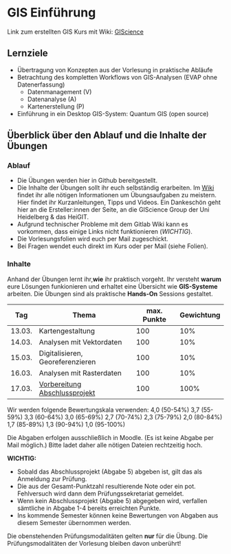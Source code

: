# GIS Einführung

Link zum erstellten GIS Kurs mit Wiki: [GIScience](https://courses.gistools.geog.uni-heidelberg.de/giscience/gis-einfuehrung)


## Lernziele
* Übertragung von Konzepten aus der Vorlesung in praktische Abläufe
* Betrachtung des kompletten Workflows von GIS-Analysen (EVAP ohne Datenerfassung)
  * Datenmanagement (V)
  * Datenanalyse (A)
  * Kartenerstellung (P)
* Einführung in ein Desktop GIS-System: Quantum GIS (open source)


## Überblick über den Ablauf und die Inhalte der Übungen
### Ablauf
* Die Übungen werden hier in Github bereitgestellt. 
* Die Inhalte der Übungen sollt ihr euch selbständig erarbeiten. Im [Wiki](https://courses.gistools.geog.uni-heidelberg.de/giscience/gis-einfuehrung/wikis/home-) findet ihr alle nötigen Informationen um Übungsaufgaben zu meistern. Hier findet ihr Kurzanleitungen, Tipps und Videos. Ein Dankeschön geht hier an die Ersteller:innen der Seite, an die GIScience Group der Uni Heidelberg & das HeiGIT.
* Aufgrund technischer Probleme mit dem Gitlab Wiki kann es vorkommen, dass einige Links nicht funktionieren (*WICHTIG*).
* Die Vorlesungsfolien wird euch per Mail zugeschickt.
* Bei Fragen wendet euch direkt im Kurs oder per Mail (siehe Folien).


### Inhalte
Anhand der Übungen lernt ihr,**wie** ihr praktisch vorgeht. Ihr versteht **warum** eure Lösungen funkionieren und erhaltet eine Übersicht wie **GIS-Systeme** arbeiten. Die Übungen sind als praktische **Hands-On** Sessions gestaltet.

| Tag | Thema 	                          | max. Punkte | Gewichtung |
|------------	|-------	                          |-------     	|-------	   |
| 13.03.     	| Kartengestaltung                  | 100         | 10%        |
| 14.03.     	| Analysen mit Vektordaten         	| 100         | 10%        |
| 15.03.     	| Digitalisieren, Georeferenzieren  | 100         | 10%        |
| 16.03.    	 | Analysen mit Rasterdaten    	    | 100         | 10%        |
| 17.03. 	    | [Vorbereitung Abschlussprojekt](https://courses.gistools.geog.uni-heidelberg.de/giscience/gis-einfuehrung/tree/master/abgabe_05_abschlussaufgabe)                 	| 100         | 100%        |

Wir werden folgende Bewertungskala verwenden:
4,0 (50-54%) 3,7 (55-59%) 3,3 (60-64%) 3,0 (65-69%) 2,7 (70-74%) 2,3 (75-79%) 2,0 (80-84%) 1,7 (85-89%) 1,3 (90-94%) 1,0 (95-100%)

Die Abgaben erfolgen ausschließlich in Moodle. (Es ist keine Abgabe per Mail möglich.) Bitte ladet daher alle nötigen Dateien rechtzeitig hoch.

**WICHTIG:**
* Sobald das Abschlussprojekt (Abgabe 5) abgeben ist, gilt das als Anmeldung zur Prüfung.
* Die aus der Gesamt-Punktzahl resultierende Note oder ein pot. Fehlversuch wird dann dem Prüfungssekretariat gemeldet.
* Wenn kein Abschlussprojekt (Abgabe 5) abgegeben wird, verfallen sämtliche in Abgabe 1-4 bereits erreichten Punkte.
* Ins kommende Semester können keine Bewertungen von Abgaben aus diesem Semester übernommen werden.

Die obenstehenden Prüfungsmodalitäten gelten **nur** für die Übung. Die Prüfungsmodalitäten der Vorlesung bleiben davon unberührt!
